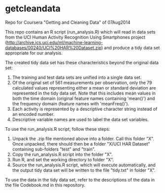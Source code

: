 getcleandata
============

Repo for Coursera "Getting and Cleaning Data" of 07Aug2014

This repo contains an R script (run_analysis.R) which will read
in data sets from the UCI Human Activity Recognition Using Smartphones
project (http://archive.ics.uci.edu/ml/machine-learning-databases/00240/UCI%20HAR%20Dataset.zip) and produce a tidy data set appropriate
for our analysis.

The created tidy data set has these characteristics beyond the
original data set:
1. The training and test data sets are unified into a single data set.
2. Of the original set of 561 measurements per observation, only the 79
   calculated values representing either a mean or standard deviation
   are represented in the tidy data set.  Note that this includes mean
   values in both the time domain (original feature names containing
   'mean()') and the frequency domain (feature names with 'meanFreq()').
3. Each activity is represented by a descriptive character string
   instead of an encoded number.
4. Descriptive variable names are used to label the data set variables.

To use the run_analysis.R script, follow these steps:
1. Unpack the .zip file mentioned above into a folder.  Call this
   folder "X".  Once unpacked, there should then be a folder
   "X/UCI HAR Dataset" containing sub-folders "test" and "train".
2. Copy the run_analysis.R script into the folder "X".
3. Run R, and set the working directory to folder "X".
4. Source the run_analysis.R script, which will execute automatically,
   and the output tidy data set will be written to the file "tidy.txt"
   in folder "X".

To use the data in the tidy data set, refer to the descriptions of
the data in the file Codebook.md in this repository.
